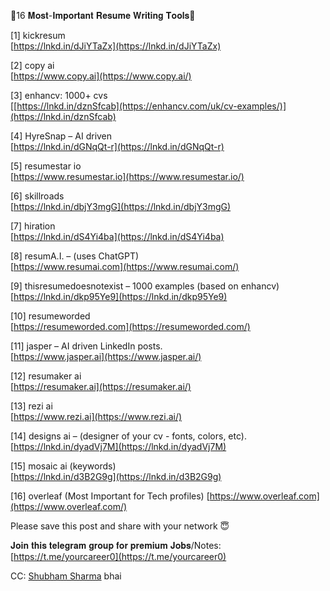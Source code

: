 🎯16 𝐌𝐨𝐬𝐭-𝐈𝐦𝐩𝐨𝐫𝐭𝐚𝐧𝐭 𝐑𝐞𝐬𝐮𝐦𝐞 𝐖𝐫𝐢𝐭𝐢𝐧𝐠 𝐓𝐨𝐨𝐥𝐬🎯  
  
[1] kickresum  
[https://lnkd.in/dJiYTaZx](https://lnkd.in/dJiYTaZx)  
  
[2] copy ai  
[https://www.copy.ai](https://www.copy.ai/)  
  
[3] enhancv: 1000+ cvs  
[[https://lnkd.in/dznSfcab](https://enhancv.com/uk/cv-examples/)](https://lnkd.in/dznSfcab)  
  
[4] HyreSnap – AI driven  
[https://lnkd.in/dGNqQt-r](https://lnkd.in/dGNqQt-r)  
  
[5] resumestar io  
[https://www.resumestar.io](https://www.resumestar.io/)  
  
[6] skillroads  
[https://lnkd.in/dbjY3mgG](https://lnkd.in/dbjY3mgG)  
  
[7] hiration  
[https://lnkd.in/dS4Yi4ba](https://lnkd.in/dS4Yi4ba)  
  
[8] resumA.I. – (uses ChatGPT)  
[https://www.resumai.com](https://www.resumai.com/)  
  
[9] thisresumedoesnotexist – 1000 examples (based on enhancv)  
[https://lnkd.in/dkp95Ye9](https://lnkd.in/dkp95Ye9)  
  
[10] resumeworded  
[https://resumeworded.com](https://resumeworded.com/)  
  
[11] jasper – AI driven LinkedIn posts.  
[https://www.jasper.ai](https://www.jasper.ai/)  
  
[12] resumaker ai  
[https://resumaker.ai](https://resumaker.ai/)  
  
[13] rezi ai  
[https://www.rezi.ai](https://www.rezi.ai/)  
  
[14] designs ai – (designer of your cv - fonts, colors, etc). [https://lnkd.in/dyadVj7M](https://lnkd.in/dyadVj7M)  
  
[15] mosaic ai (keywords)  
[https://lnkd.in/d3B2G9g](https://lnkd.in/d3B2G9g)  
  
[16] overleaf (Most Important for Tech profiles) [https://www.overleaf.com](https://www.overleaf.com/)  
  
Please save this post and share with your network 😇  
  
𝐉𝐨𝐢𝐧 𝐭𝐡𝐢𝐬 𝐭𝐞𝐥𝐞𝐠𝐫𝐚𝐦 𝐠𝐫𝐨𝐮𝐩 𝐟𝐨𝐫 𝐩𝐫𝐞𝐦𝐢𝐮𝐦 𝐉𝐨𝐛𝐬/Notes: [https://t.me/yourcareer0](https://t.me/yourcareer0)  
  
CC: [](https://www.linkedin.com/in/ACoAACzZaisBSgC0ZUBdWsq8tlWOOkHiD9aN-6Y)[Shubham Sharma](https://www.linkedin.com/in/thecreatorsir/) bhai